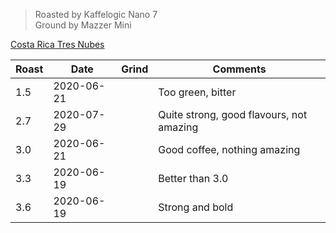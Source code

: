 > Roasted by Kaffelogic Nano 7<br>
> Ground by Mazzer Mini

[Costa Rica Tres Nubes](https://www.greenbeanhouse.co.nz/product/2108294)

| Roast | Date       | Grind | Comments |
|-------|------------|-------|----------
| 1.5   | 2020-06-21 |  | Too green, bitter
| 2.7   | 2020-07-29 |  | Quite strong, good flavours, not amazing
| 3.0   | 2020-06-21 |  | Good coffee, nothing amazing
| 3.3   | 2020-06-19 |  | Better than 3.0
| 3.6   | 2020-06-19 |  | Strong and bold
